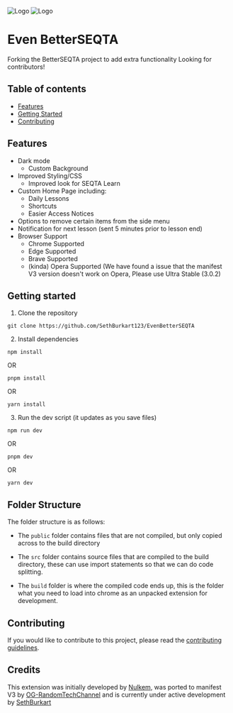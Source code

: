 ![Logo](https://raw.githubusercontent.com/SethBurkart123/BetterThanBetterSeqta/c96edd5956fc11571408310aea98cf7222d6876f/src/icons/betterseqta-light-full.png#gh-dark-mode-only)
![Logo](https://raw.githubusercontent.com/SethBurkart123/BetterThanBetterSeqta/c96edd5956fc11571408310aea98cf7222d6876f/src/icons/betterseqta-dark-full.png#gh-light-mode-only)

# Even BetterSEQTA

Forking the BetterSEQTA project to add extra functionality
Looking for contributors!

## Table of contents

- [Features](#features)
- [Getting Started](#getting-started)
- [Contributing](#contributing)

## Features

- Dark mode
  - Custom Background
- Improved Styling/CSS
  - Improved look for SEQTA Learn
- Custom Home Page including:
  - Daily Lessons
  - Shortcuts
  - Easier Access Notices
- Options to remove certain items from the side menu
- Notification for next lesson (sent 5 minutes prior to lesson end)
- Browser Support
  - Chrome Supported
  - Edge Supported
  - Brave Supported
  - (kinda) Opera Supported (We have found a issue that the manifest V3 version doesn't work on Opera, Please use Ultra Stable (3.0.2)

## Getting started

1. Clone the repository

```
git clone https://github.com/SethBurkart123/EvenBetterSEQTA
```

2. Install dependencies

```
npm install
```
OR
```
pnpm install
```
OR
```
yarn install
```

3. Run the dev script (it updates as you save files)

```
npm run dev
```
OR
```
pnpm dev
```
OR
```
yarn dev
```

## Folder Structure

The folder structure is as follows:

- The `public` folder contains files that are not compiled, but only copied across to the build directory

- The `src` folder contains source files that are compiled to the build directory, these can use import statements so that we can do code splitting.

- The `build` folder is where the compiled code ends up, this is the folder what you need to load into chrome as an unpacked extension for development.

## Contributing

If you would like to contribute to this project, please read the [contributing guidelines](CONTRIBUTING.md).

## Credits

This extension was initially developed by [Nulkem](https://github.com/Nulkem/betterseqta), was ported to manifest V3 by [OG-RandomTechChannel](https://github.com/OG-RandomTechChannel) and is currently under active development by [SethBurkart](https://github.com/SethBurkart123)
